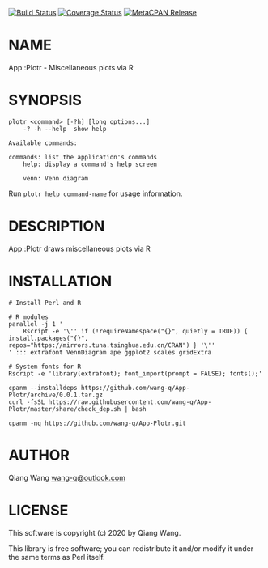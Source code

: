 [![Build Status](https://travis-ci.org/wang-q/App-Plotr.svg?branch=master)](https://travis-ci.org/wang-q/App-Plotr) [![Coverage Status](http://codecov.io/github/wang-q/App-Plotr/coverage.svg?branch=master)](https://codecov.io/github/wang-q/App-Plotr?branch=master) [![MetaCPAN Release](https://badge.fury.io/pl/App-Plotr.svg)](https://metacpan.org/release/App-Plotr)
# NAME

App::Plotr - Miscellaneous plots via R

# SYNOPSIS

    plotr <command> [-?h] [long options...]
        -? -h --help  show help

    Available commands:

    commands: list the application's commands
        help: display a command's help screen

        venn: Venn diagram

Run `plotr help command-name` for usage information.

# DESCRIPTION

App::Plotr draws miscellaneous plots via R

# INSTALLATION

    # Install Perl and R

    # R modules
    parallel -j 1 '
        Rscript -e '\'' if (!requireNamespace("{}", quietly = TRUE)) { install.packages("{}", repos="https://mirrors.tuna.tsinghua.edu.cn/CRAN") } '\''
    ' ::: extrafont VennDiagram ape ggplot2 scales gridExtra

    # System fonts for R
    Rscript -e 'library(extrafont); font_import(prompt = FALSE); fonts();'

    cpanm --installdeps https://github.com/wang-q/App-Plotr/archive/0.0.1.tar.gz
    curl -fsSL https://raw.githubusercontent.com/wang-q/App-Plotr/master/share/check_dep.sh | bash

    cpanm -nq https://github.com/wang-q/App-Plotr.git

# AUTHOR

Qiang Wang <wang-q@outlook.com>

# LICENSE

This software is copyright (c) 2020 by Qiang Wang.

This library is free software; you can redistribute it and/or modify
it under the same terms as Perl itself.
